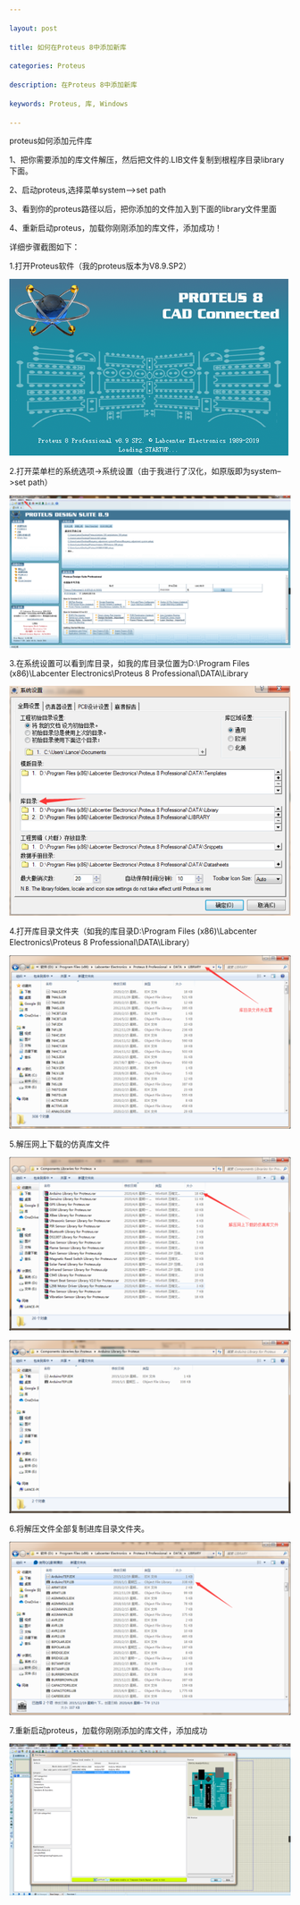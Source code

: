 ```yaml
---

layout: post

title: 如何在Proteus 8中添加新库

categories: Proteus

description: 在Proteus 8中添加新库

keywords: Proteus, 库, Windows

---
```


proteus如何添加元件库

1、把你需要添加的库文件解压，然后把文件的.LIB文件复制到根程序目录library下面。

2、启动proteus,选择菜单system–>set path

3、看到你的proteus路径以后，把你添加的文件加入到下面的library文件里面

4、重新启动proteus，加载你刚刚添加的库文件，添加成功！

详细步骤截图如下：

1.打开Proteus软件（我的proteus版本为V8.9.SP2）

![proteus8.9](/images/posts/2020-04-05-如何在Proteus-8中添加新库/proteus8.9.png)

2.打开菜单栏的系统选项->系统设置（由于我进行了汉化，如原版即为system–>set path）

![Proteus系统](/images/posts/2020-04-05-如何在Proteus-8中添加新库/Proteus系统.png)

3.在系统设置可以看到库目录，如我的库目录位置为D:\Program Files (x86)\Labcenter Electronics\Proteus 8 Professional\DATA\Library

![Proteus系统设置库目录](/images/posts/2020-04-05-如何在Proteus-8中添加新库/Proteus系统设置库目录.png)

4.打开库目录文件夹（如我的库目录D:\Program Files (x86)\Labcenter Electronics\Proteus 8 Professional\DATA\Library）

![库目录文件夹](/images/posts/2020-04-05-如何在Proteus-8中添加新库/库目录文件夹.png)

5.解压网上下载的仿真库文件

![解压网上下载的仿真库文件](/images/posts/2020-04-05-如何在Proteus-8中添加新库/解压网上下载的仿真库文件.png)

![解压网上下载的仿真库文件1](/images/posts/2020-04-05-如何在Proteus-8中添加新库/解压网上下载的仿真库文件1.png)

6.将解压文件全部复制进库目录文件夹。

![复制进库目录文件夹](/images/posts/2020-04-05-如何在Proteus-8中添加新库/复制进库目录文件夹.png)

7.重新启动proteus，加载你刚刚添加的库文件，添加成功

![加载成功](/images/posts/2020-04-05-如何在Proteus-8中添加新库/加载成功.png)

